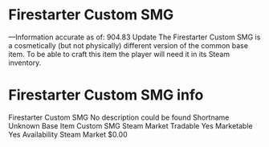# Firestarter Custom SMG

—Information accurate as of: 904.83 Update
The Firestarter Custom SMG is a cosmetically (but not physically) different version of the common base item. To be able to craft this item the player will need it in its Steam inventory.
# Firestarter Custom SMG info

Firestarter Custom SMG
No description could be found
Shortname
Unknown
Base Item
Custom SMG
Steam Market
Tradable
Yes
Marketable
Yes
Availability
Steam Market
$0.00
